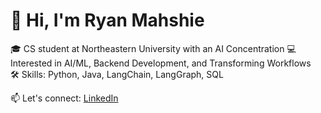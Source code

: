 # 👋 Hi, I'm Ryan Mahshie

🎓 CS student at Northeastern University with an AI Concentration 
💻 Interested in AI/ML, Backend Development, and Transforming Workflows  
🛠️ Skills: Python, Java, LangChain, LangGraph, SQL

📫 Let's connect: [LinkedIn](https://www.linkedin.com/in/ryanmahshie/)
